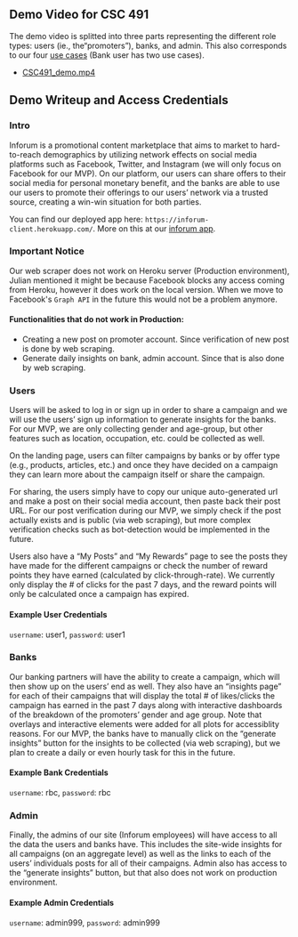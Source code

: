 ## Demo Video for CSC 491
The demo video is splitted into three parts representing the different role types: users (ie., the“promoters”), banks, and admin. This also corresponds to our four [use cases](https://github.com/dcsil/Inforum/blob/master/product_research/use_cases.md) (Bank user has two use cases).
- [CSC491_demo.mp4](https://drive.google.com/file/d/1PJIiylXd2JDWF3O5YDPvfhbGYb_3E5Gq/view?usp=sharing)

## Demo Writeup and Access Credentials
### Intro
Inforum is a promotional content marketplace that aims to market to hard-to-reach demographics by utilizing network effects on social media platforms such as Facebook, Twitter, and Instagram (we will only focus on Facebook for our MVP). On our platform, our users can share offers to their social media for personal monetary benefit, and the banks are able to use our users to promote their offerings to our users’ network via a trusted source, creating a win-win situation for both parties. 

You can find our deployed app here: `https://inforum-client.herokuapp.com/`. More on this at our [inforum app](https://github.com/dcsil/Inforum/tree/master/app).  

### Important Notice
Our web scraper does not work on Heroku server (Production environment), Julian mentioned it might be because Facebook blocks any access coming from Heroku, however it does work on the local version. When we move to Facebook's `Graph API` in the future this would not be a problem anymore. 
#### Functionalities that do not work in Production:
- Creating a new post on promoter account. Since verification of new post is done by web scraping.
- Generate daily insights on bank, admin account. Since that is also done by web scraping.

### Users
Users will be asked to log in or sign up in order to share a campaign and we will use the users’ sign up information to generate insights for the banks. For our MVP, we are only collecting gender and age-group, but other features such as location, occupation, etc. could be collected as well.

On the landing page, users can filter campaigns by banks or by offer type (e.g., products, articles, etc.) and once they have decided on a campaign they can learn more about the campaign itself or share the campaign.

For sharing, the users simply have to copy our unique auto-generated url and make a post on their social media account, then paste back their post URL. For our post verification during our MVP, we simply check if the post actually exists and is public (via web scraping), but more complex verification checks such as bot-detection would be implemented in the future.

Users also have a “My Posts” and “My Rewards” page to see the posts they have made for the different campaigns or check the number of reward points they have earned (calculated by click-through-rate). We currently only display the # of clicks for the past 7 days, and the reward points will only be calculated once a campaign has expired.

#### Example User Credentials
`username`: user1, `password`: user1

### Banks
Our banking partners will have the ability to create a campaign, which will then show up on the users’ end as well. They also have an “insights page” for each of their campaigns that will display the total # of likes/clicks the campaign has earned in the past 7 days along with interactive dashboards of the breakdown of the promoters’ gender and age group. Note that overlays and interactive elements were added for all plots for accessiblity reasons. For our MVP, the banks have to manually click on the “generate insights” button for the insights to be collected (via web scraping), but we plan to create a daily or even hourly task for this in the future. 

#### Example Bank Credentials
`username`: rbc, `password`: rbc

### Admin
Finally, the admins of our site (Inforum employees) will have access to all the data the users and banks have. This includes the site-wide insights for all campaigns (on an aggregate level) as well as the links to each of the users’ individuals posts for all of their campaigns. Admin also has access to the “generate insights” button, but that also does not work on production environment.

#### Example Admin Credentials
`username`: admin999, `password`: admin999

